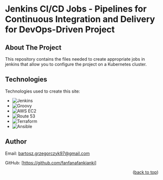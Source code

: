 # Jenkins CI/CD Jobs - Pipelines for Continuous Integration and Delivery for DevOps-Driven Project
<a name="readme-top"></a>
<!-- ABOUT THE PROJECT -->
## About The Project

This repository contains the files needed to create appropriate jobs in jenkins that allow you to configure the project on a Kubernetes cluster.

<!-- TECHNOLOGIES -->
## Technologies

Technologies used to create this site:
* ![Jenkins](https://img.shields.io/badge/Jenkins-D24939?style=for-the-badge&logo=jenkins&logoColor=white)
* ![Groovy](https://img.shields.io/badge/Groovy-4298B8?style=for-the-badge&logo=apache%20groovy&logoColor=white)
* ![AWS EC2](https://img.shields.io/badge/AWS%20EC2-232F3E?style=for-the-badge&logo=amazon%20aws&logoColor=white)
* ![Route 53](https://img.shields.io/badge/Route%2053-232F3E?style=for-the-badge&logo=amazon%20route%2053&logoColor=white)
* ![Terraform](https://img.shields.io/badge/Terraform-623CE4?style=for-the-badge&logo=terraform&logoColor=white)
* ![Ansible](https://img.shields.io/badge/Ansible-EE0000?style=for-the-badge&logo=ansible&logoColor=white)

  
<!-- AUTHOR -->
## Author

Email: bartosz.grzegorczyk97@gmail.com

GitHub: [https://github.com/fanfanafankianki]

<p align="right">(<a href="#readme-top">back to top</a>)</p>
